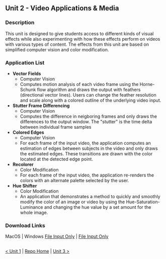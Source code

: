 ## Unit 2 - Video Applications & Media

### Description
This unit is designed to give students access to different kinds of visual effects while also experimenting with how these effects perform on videos with various types of content. The effects from this unit are based on simplified computer vision and color modification. 

### Application List

- **Vector Fields**
    - Computer Vision
    - Computes motion analysis of each video frame using the Horne-Schunk flow algorithm and draws the output with feathers (directional vector lines). Users can change the feather resolution and scale along with a colored outline of the underlying video input.
- **Stutter Frame Differencing**
    - Computer Vision
    - Computes the difference in neigboring frames and only draws the differences to the output window. The "stutter" is the time delta between individual frame samples
- **Colored Edges**
    - Computer Vision
    - For each frame of the input video, the application computes an estimation of edges between subjects in the video and only draws the estimated edges. These transitions are drawn with the color located at the detected edge point.
- **Recolorer**
    - Color Modification
    - For each frame of the input video, the application re-renders the colors with an alternate palette selected by the user. 
- **Hue Shifter**
    - Color Modification
    - An application that demonstrates a method to quickly and smoothly modify the color of an image or video by using the Hue-Saturation-Luminance and changing the hue value by a set amount for the whole image.
    
### Download Links

MacOS | Windows
[File Input Only](https://drive.google.com/file/d/1TqXtwVltafHMW-GAwOeTwRVYl-H6KdIn/view?usp=sharing) | [File Input Only](https://drive.google.com/drive/folders/1zXgvxnLe1n9nK6aY_aE5cSvj9nupcZSN?usp=sharing)

##

[< Unit 1](https://synthesis-asu-tml.github.io/Media-Choreography-Lower-Division/Unit_1) | [Repo Home](https://synthesis-asu-tml.github.io/Media-Choreography-Lower-Division) | [Unit 3 >](https://synthesis-asu-tml.github.io/Media-Choreography-Lower-Division/Unit_3)
